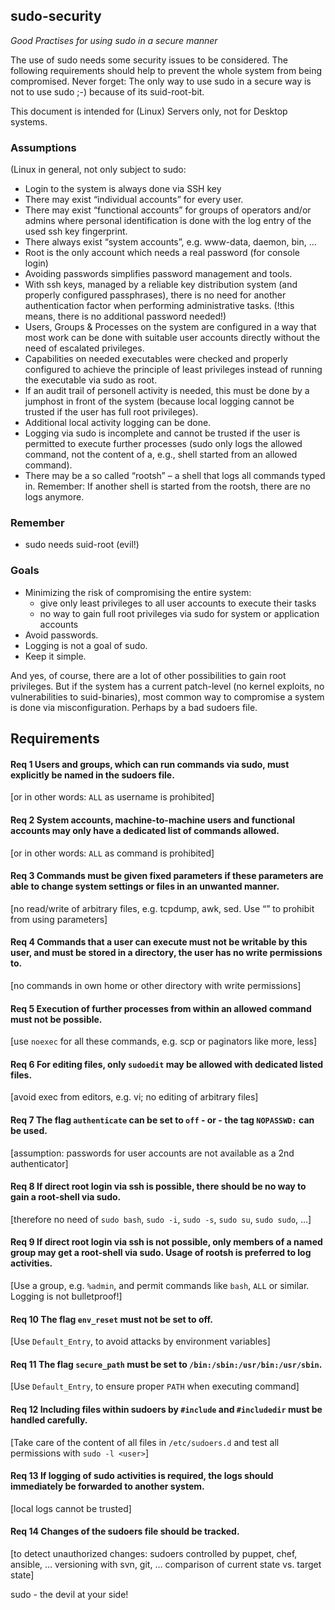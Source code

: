 ## sudo-security
*Good Practises for using sudo in a secure manner*

The use of sudo needs some security issues to be considered.
The following requirements should help to prevent the whole system from being compromised.
Never forget: The only way to use sudo in a secure way is not to use sudo ;-) because of its suid-root-bit.

This document is intended for (Linux) Servers only, not for Desktop systems.

### Assumptions
(Linux in general, not only subject to sudo:
- Login to the system is always done via SSH key
- There may exist “individual accounts” for every user.
- There may exist “functional accounts” for groups of operators and/or admins where personal identification is done with the log entry of the used ssh key fingerprint.
- There always exist “system accounts”, e.g. www-data, daemon, bin, …
- Root is the only account which needs a real password (for console login)
- Avoiding passwords simplifies password management and tools.
- With ssh keys, managed by a reliable key distribution system (and properly configured passphrases), there is no need for another authentication factor when performing administrative tasks. (!this means, there is no additional password needed!)
- Users, Groups & Processes on the system are configured in a way that most work can be done with suitable user accounts directly without the need of escalated privileges.
- Capabilities on needed executables were checked and properly configured to achieve the principle of least privileges instead of running the executable via sudo as root.
- If an audit trail of personell activity is needed, this must be done by a jumphost in front of the system (because local logging cannot be trusted if the user has full root privileges).
- Additional local activity logging can be done.
- Logging via sudo is incomplete and cannot be trusted if the user is permitted to execute further processes (sudo only logs the allowed command, not the content of a, e.g., shell started from an allowed command).
- There may be a so called “rootsh” – a shell that logs all commands typed in. Remember: If another shell is started from the rootsh, there are no logs anymore.

### Remember
- sudo needs suid-root (evil!)

### Goals
* Minimizing the risk of compromising the entire system:
  * give only least privileges to all user accounts to execute their tasks
  * no way to gain full root privileges via sudo for system or application accounts
* Avoid passwords.
* Logging is not a goal of sudo.
* Keep it simple.

And yes, of course, there are a lot of other possibilities to gain root privileges. But if the system has a current patch-level (no kernel exploits, no vulnerabilities to suid-binaries), most common way to compromise a system is done via misconfiguration. Perhaps by a bad sudoers file.

## Requirements ##

#### Req 1   Users and groups, which can run commands via sudo, must explicitly be named in the sudoers file.
[or in other words: `ALL` as username is prohibited] 

#### Req 2   System accounts, machine-to-machine users and functional accounts may only have a dedicated list of commands allowed.
[or in other words: `ALL` as command is prohibited]

#### Req 3   Commands must be given fixed parameters if these parameters are able to change system settings or files in an unwanted manner.
[no read/write of arbitrary files, e.g. tcpdump, awk, sed. Use “” to prohibit from using parameters]

#### Req 4   Commands that a user can execute must not be writable by this user, and must be stored in a directory, the user has no write permissions to.
[no commands in own home or other directory with write permissions]

#### Req 5   Execution of further processes from within an allowed command must not be possible.
[use `noexec` for all these commands, e.g. scp or paginators like more, less]

#### Req 6   For editing files, only `sudoedit` may be allowed with dedicated listed files.
[avoid exec from editors, e.g. vi; no editing of arbitrary files]

#### Req 7   The flag `authenticate` can be set to `off`  - or -   the tag `NOPASSWD:` can be used.
[assumption: passwords for user accounts are not available as a 2nd authenticator]

#### Req 8   If direct root login via ssh is possible, there should be no way to gain a root-shell via sudo.
[therefore no need of `sudo bash`, `sudo -i`, `sudo -s`, `sudo su`, `sudo sudo`, …]

#### Req 9   If direct root login via ssh is not possible, only members of a named group may get a root-shell via sudo. Usage of rootsh is preferred to log activities.
[Use a group, e.g. `%admin`, and permit commands like `bash`, `ALL` or similar. Logging is not bulletproof!]

#### Req 10   The flag `env_reset` must not be set to off.
[Use `Default_Entry`, to avoid attacks by environment variables]

#### Req 11   The flag `secure_path` must be set to `/bin:/sbin:/usr/bin:/usr/sbin`.
[Use `Default_Entry`, to ensure proper `PATH` when executing command]

#### Req 12   Including files within sudoers by `#include` and `#includedir` must be handled carefully.
[Take care of the content of all files in `/etc/sudoers.d` and test all permissions with `sudo -l <user>`]

#### Req 13   If logging of sudo activities is required, the logs should immediately be forwarded to another system.
[local logs cannot be trusted]

#### Req 14   Changes of the sudoers file should be tracked.
[to detect unauthorized changes: sudoers controlled by puppet, chef, ansible, … versioning with svn, git, … comparison of current state vs. target state]


sudo - the devil at your side!
